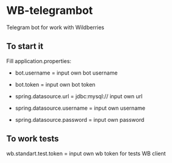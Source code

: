 # WB-telegrambot
Telegram bot for work with Wildberries

## To start it
Fill application.properties:
 - bot.username = input own bot username

 - bot.token = input own bot token

 - spring.datasource.url = jdbc:mysql:// input own url

 - spring.datasource.username = input own username

 - spring.datasource.password = input own password

## To work tests 
wb.standart.test.token = input own wb token for tests WB client